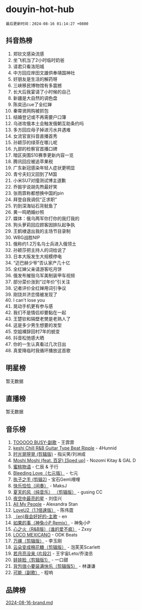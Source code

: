 # douyin-hot-hub

`最后更新时间：2024-08-16 01:14:27 +0800`

## 抖音热榜

1. 郑钦文感染流感
1. 坐飞机当了2小时临时奶爸
1. 请君只看洛阳城
1. 中方回应岸田文雄供奉靖国神社
1. 好朋友是生活的解药呀
1. 三峡移民博物馆有多震撼
1. 长大后我宴请了小时候的自己
1. 新疆是大自然的调色盘
1. 陈奕迅cue了全红婵
1. 秦霄贤网购被抓包
1. 结婚登记或不再需要户口簿
1. 乌进攻俄本土会触发俄朝互助条约吗
1. 多方回应母子掉进污水井遇难
1. 女流官宣抖音直播首秀
1. 孙颖莎的绿茶在哪儿呢
1. 九部的检察官首播口碑
1. 暗区突围S10赛季更新内容一览
1. 腾讯回应被追苹果税
1. 广东新冠感染年轻人症状更明显
1. 青兮夫妇又回到了M国
1. 小米SU7对撞测试博主道歉
1. 乔振宇说胡先煦最好笑
1. 张雨霏称都想换中国的pin
1. 拜登自我调侃“正求职”
1. 钓到深海钻石背鱿鱼了
1. 黄一鸣晒婚纱照
1. 媒体：俄乌两军你打你的我打我的
1. 狗头萝莉回应顾客因排队起争执
1. 王鹤棣退出我的主场节目录制
1. WBG战胜NIP
1. 俄称约1.2万名乌士兵进入俄领土
1. 孙颖莎把主持人的词给说了
1. 日本大阪发生大规模停电
1. “迈巴赫少爷”否认家产几十亿
1. 全红婵父亲请游客吃月饼
1. 俄发布摧毁乌军美制装甲车视频
1. 部分菜价涨到“过年价”引关注
1. 记者评价全红婵用词引争议
1. 刚饶并济恋情被发现了
1. I can't lose you
1. 晃动手机更有参与感
1. 我们不是情侣却要黏在一起
1. 王楚钦和隔壁老樊是老熟人了
1. 这是多少男生想要的发型
1. 空姐裸辞回村7年的蜕变
1. 抖音松弛感大晒
1. 你的一生认真看过几次日出
1. 真爱降临时我循环播放这首歌

## 明星榜

暂无数据

## 直播榜

暂无数据

## 音乐榜

1. [TOOOOO BUSY-副歌](https://sf5-hl-cdn-tos.douyinstatic.com/obj/tos-cn-ve-2774/o0fmjGZetNDjSM5EimFs2QlzBg30YgByJMRQrC) - 王霏霏
1. [keshi Chill R&B Guitar Type Beat Ripple](https://sf3-cdn-tos.douyinstatic.com/obj/tos-cn-ve-2774/okQIfmitAB3HpgZQo0YCEFEACcDhQngn0fkFIC) - 4Hunnid
1. [时光晃呀晃 (剪辑版)](https://sf5-hl-cdn-tos.douyinstatic.com/obj/tos-cn-ve-2774/o8ACeQem3gwI1x3GIYGAfKG0LJebKFRJDwRwyW) - 指尖笑/刘洲成
1. [Moshi Moshi (feat. 百足) [Sped up]](https://sf5-hl-cdn-tos.douyinstatic.com/obj/tos-cn-ve-2774/ocCPFQcXJLeroaIdQLIGAoeeYM3OAUYGDguHXz) - Nozomi Kitay & GAL D
1. [蜜桃物语](https://sf3-cdn-tos.douyinstatic.com/obj/tos-cn-ve-2774/oIhOSCZtIACtYU4XQkngiW9kCBfVD1Fz9IYeqL) - 仁辰 & 于行
1. [Bleeding Love（七元版）](https://sf5-hl-cdn-tos.douyinstatic.com/obj/tos-cn-ve-2774/oEgC9eZFHQ1MfSRnrfkzFp8AayDWqAQMABBgUs) - 七元
1. [执子之手 (剪辑2)](https://sf5-hl-cdn-tos.douyinstatic.com/obj/tos-cn-ve-2774/oUoZLQjCc31XzqsBnBQUNgeKtYPBcgbFDwtfcu) - 宝石Gem\哩哩
1. [快乐恰恰（间奏）](https://sf5-hl-cdn-tos.douyinstatic.com/obj/tos-cn-ve-2774/oMesum3HvWQXJxuMFeVYzf54o2QzH5aEBPOCAn) - MaksJ
1. [夏天的风（纯音乐） （剪辑版）](https://sf3-cdn-tos.douyinstatic.com/obj/tos-cn-ve-2774/oUzLjBZZFQAoNRmGokEeD5zfQCObp6UeFAnTa6) - gusing CC
1. [夜空中最亮的星](https://sf5-hl-cdn-tos.douyinstatic.com/obj/tos-cn-ve-2774/o4IfgGwqqnFeXEMGaS8JBzJAdayAaCeoxqbjCD) - 刘佳兴
1. [All My People](https://sf5-hl-cdn-tos.douyinstatic.com/obj/tos-cn-ve-2774/c7773e6b7c3f4bd9b26cd85b0cfa4eff) - Alexandra Stan
1. [LoveU2（1.1倍速版）](https://sf5-hl-cdn-tos.douyinstatic.com/obj/tos-cn-ve-2774/oQMeDffLaEmgMwgCOEMAFCI6INzoFPgWdD0rsa) - 陈伟霆
1. [（en)我会好好的-主歌](https://sf5-hl-cdn-tos.douyinstatic.com/obj/tos-cn-ve-2774/oUrYpIdrvCbA8m8yAZjbMWjUkL6tiinWMkBTs) - en
1. [如果的事（神兔小P Remix）](https://sf3-cdn-tos.douyinstatic.com/obj/tos-cn-ve-2774/okHtAffz3g4ZB0BMQn9iC9BC6AciI3xCmgQTqt) - 神兔小P
1. [心之火（R&B版）（谁的爱不疯）](https://sf5-hl-cdn-tos.douyinstatic.com/obj/tos-cn-ve-2774/okemkEDaIBBE3OosftCgMxlFkLQZRw37t36ZQv) - Zxxy
1. [LOCO MEXICANO](https://sf5-hl-cdn-tos.douyinstatic.com/obj/tos-cn-ve-2774/owxVoxJorA4ILBfsMAjU6t7O1xW9w0tS7EYzh6) - ODK Beats
1. [万疆（剪辑版）](https://sf5-hl-cdn-tos.douyinstatic.com/obj/tos-cn-ve-2774/ooG7oVgFlDTelKCjCsTTobQvbdtj1BBQXnfZd8) - 李玉刚
1. [云朵变成棉花糖（剪辑版）](https://sf3-cdn-tos.douyinstatic.com/obj/tos-cn-ve-2774/o8LC84GQLALFfXeyJmh8KE61byVQYMMeAZLfEI) - 泡芙芙Scarlett
1. [若月亮没来 (片段2)](https://sf3-cdn-tos.douyinstatic.com/obj/tos-cn-ve-2774/ocQavLLjkCOeDxGyYeIMGgNAIwJ0QXE1Ve3Fzv) - 王宇宙Leto/乔浚丞
1. [娃娃脸（剪辑版1）](https://sf5-hl-cdn-tos.douyinstatic.com/obj/tos-cn-ve-2774/oIimSCgQoNUePTAZ1Ba7TeADY4KetGYsVFeaaB) - 一口甜
1. [背包很小要装满快乐（剪辑版5）](https://sf5-hl-cdn-tos.douyinstatic.com/obj/tos-cn-ve-2774/oUqSJIiBjw2pxsBAiQRmkbZGJrlGCMBPpIW90) - 林谦谦
1. [可能（副歌）](https://sf5-hl-cdn-tos.douyinstatic.com/obj/tos-cn-ve-2774/cde1731888894259b333569393c2fb51) - 程响

## 品牌榜

[2024-08-16-brand.md](2024-08-16-brand.md)
